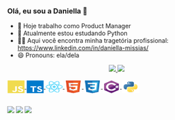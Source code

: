 ### Olá, eu sou a Daniella 👋

- 🔭 Hoje trabalho como Product Manager
- 🌱 Atualmente estou estudando Python
- 👩‍💻 Aqui você encontra minha tragetória profissional: https://www.linkedin.com/in/daniella-missias/
- 😄 Pronouns: ela/dela

<div align="center">
  <a href="https://github.com/daniellalopes2">
  <img height="160em" src="https://github-readme-stats.vercel.app/api?username=daniellalopes2&show_icons=true&theme=dracula&include_all_commits=true&count_private=true"/>
  <img height="160em" src="https://github-readme-stats.vercel.app/api/top-langs/?username=daniellalopes2&layout=compact&langs_count=7&theme=dracula"/>
</div>

<div style="display: inline_block"><br>
  <img align="center" alt="Dani-Js" height="30" width="40" src="https://raw.githubusercontent.com/devicons/devicon/master/icons/javascript/javascript-plain.svg">
  <img align="center" alt="Dani-Ts" height="30" width="40" src="https://raw.githubusercontent.com/devicons/devicon/master/icons/typescript/typescript-plain.svg">
  <img align="center" alt="Dani-React" height="30" width="40" src="https://raw.githubusercontent.com/devicons/devicon/master/icons/react/react-original.svg">
  <img align="center" alt="Dani-HTML" height="30" width="40" src="https://raw.githubusercontent.com/devicons/devicon/master/icons/html5/html5-original.svg">
  <img align="center" alt="Dani-CSS" height="30" width="40" src="https://raw.githubusercontent.com/devicons/devicon/master/icons/css3/css3-original.svg">
  <img align="center" alt="Dani-Csharp" height="30" width="40" src="https://raw.githubusercontent.com/devicons/devicon/master/icons/csharp/csharp-original.svg">
  <img align="center" alt="Dani-Python" height="30" width="40" src="https://raw.githubusercontent.com/devicons/devicon/master/icons/python/python-original.svg">
 
</div>

  ##
<div> 
  
  <a href="https://discord.gg/wagxzStdcR" target="_blank"><img src="https://img.shields.io/badge/Discord-7205DA?style=for-the-badge&logo=discord&logoColor=white" target="_blank"></a>
  <a href = "mailto:daniellalopes2@gmail.com"><img src="https://img.shields.io/badge/-Gmail-%23333?style=for-the-badge&logo=gmail&logoColor=white" target="_blank"></a>
  <a href="https://www.linkedin.com/in/daniella-missias/" target="_blank"><img src="https://img.shields.io/badge/-LinkedIn-%230077B5?style=for-the-badge&logo=linkedin&logoColor=white" target="_blank"></a> 
 

 
</div>


